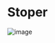 # Stoper 
![image](https://github.com/Wikaobl/stoper/assets/107032701/5cb1d774-2820-4565-822c-d9c838c17bf4)
